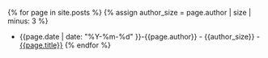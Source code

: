 {% for page in site.posts %}
{% assign author_size = page.author | size | minus: 3 %}
 - {{page.date | date: "%Y-%m-%d" }}-{{page.author}} - {{author_size}} -[{{page.title}}]({{site.url}}{{page.url}})
{% endfor %}